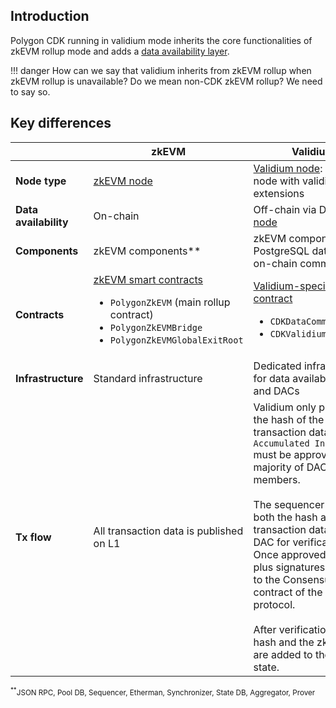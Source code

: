## Introduction

Polygon CDK running in validium mode inherits the core functionalities of zkEVM rollup mode and adds a [data availability layer](dac.md).

!!! danger
    How can we say that validium inherits from zkEVM rollup when zkEVM rollup is unavailable? Do we mean non-CDK zkEVM rollup? We need to say so.

## Key differences

|        | zkEVM                                                       | Validium                                                                           |
| ------------------------ | ----------------------------------------------------------- | ---------------------------------------------------------------------------------- |
| **Node type**            | [zkEVM node](https://github.com/0xPolygonHermez/zkevm-node) | [Validium node](https://github.com/0xPolygon/cdk-validium-node): zkEVM node with validium extensions                  |
| **Data availability**    | On-chain                                                    | Off-chain via DACs + [DA node](https://github.com/0xPolygon/cdk-data-availability) |
| **Components**           | zkEVM components\*\*                                        | zkEVM components\*\* + PostgreSQL database + on-chain committees                   |
| **Contracts** | [zkEVM smart contracts](https://github.com/0xPolygonHermez/zkevm-contracts)  <ul><li>`PolygonZkEVM` (main rollup contract)</li> <li> `PolygonZkEVMBridge`</li> <li>`PolygonZkEVMGlobalExitRoot`</li></ul>  | [Validium-specific DAC contract](https://github.com/0xPolygon/cdk-validium-contracts) <ul><li>`CDKDataCommittee.sol`</li><li> `CDKValidium.sol` </li></ul> |
| **Infrastructure** | Standard infrastructure                                     | Dedicated infrastructure for data availability layer and DACs                      |
| **Tx flow** | All transaction data is published on L1 | Validium only publishes the hash of the transaction data. This `Accumulated Input Hash` must be approved by a majority of DAC members. <br/><br/>The sequencer sends both the hash and the transaction data to the DAC for verification. Once approved, the hash plus signatures, is sent to the Consensus L1 contract of the validium protocol. <br/><br/> After verification, the hash and the zk-proof are added to the L1 state.

<sub><sup>**</sup>JSON RPC, Pool DB, Sequencer, Etherman, Synchronizer, State DB, Aggregator, Prover</sub>